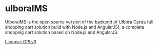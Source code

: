 ulboraIMS
==============

UlboraIMS is the open source version of the backend of [Ulbora Cart](http://www.ulboralabs.com)(a full shopping cart solution build with Node.js and AngularJS); a complete shopping cart solution based on Node.js and AngularJS.

[License: GPLv3](LICENSE)

